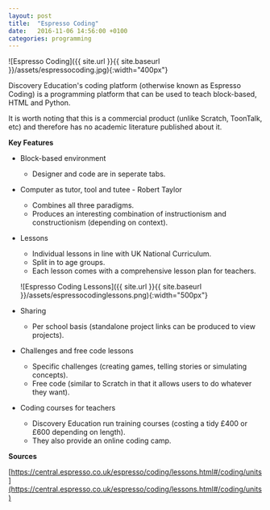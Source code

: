 ```yaml
---
layout: post
title:  "Espresso Coding"
date:   2016-11-06 14:56:00 +0100
categories: programming
---
```


![Espresso Coding]({{ site.url }}{{ site.baseurl }}/assets/espressocoding.jpg){:width="400px"}

Discovery Education's coding platform (otherwise known as Espresso Coding) is a programming platform that can be used to teach block-based, HTML and Python.

It is worth noting that this is a commercial product (unlike Scratch, ToonTalk, etc) and therefore has no academic literature published about it.

**Key Features**

- Block-based environment
	- Designer and code are in seperate tabs.
- Computer as tutor, tool and tutee - Robert Taylor
	- Combines all three paradigms.
	- Produces an interesting combination of instructionism and constructionism (depending on context).
- Lessons
	- Individual lessons in line with UK National Curriculum.
	- Split in to age groups.
	- Each lesson comes with a comprehensive lesson plan for teachers.

	![Espresso Coding Lessons]({{ site.url }}{{ site.baseurl }}/assets/espressocodinglessons.png){:width="500px"}

- Sharing
	- Per school basis (standalone project links can be produced to view projects).
- Challenges and free code lessons
	- Specific challenges (creating games, telling stories or simulating concepts).
	- Free code (similar to Scratch in that it allows users to do whatever they want).
- Coding courses for teachers
	- Discovery Education run training courses (costing a tidy £400 or £600 depending on length).
	- They also provide an online coding camp.


**Sources**

[https://central.espresso.co.uk/espresso/coding/lessons.html#/coding/units](https://central.espresso.co.uk/espresso/coding/lessons.html#/coding/units)
